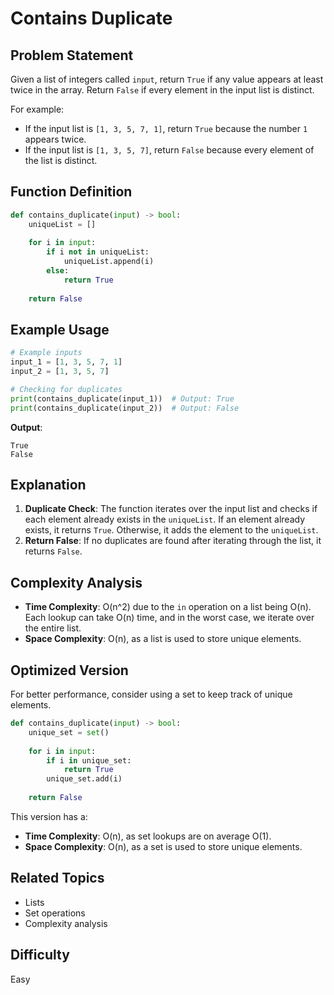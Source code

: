 # Contains Duplicate

## Problem Statement
Given a list of integers called `input`, return `True` if any value appears at least twice in the array. Return `False` if every element in the input list is distinct.

For example:
- If the input list is `[1, 3, 5, 7, 1]`, return `True` because the number `1` appears twice.
- If the input list is `[1, 3, 5, 7]`, return `False` because every element of the list is distinct.

## Function Definition
```python
def contains_duplicate(input) -> bool:
    uniqueList = []
    
    for i in input:
        if i not in uniqueList:
            uniqueList.append(i)
        else:
            return True
            
    return False
```

## Example Usage
```python
# Example inputs
input_1 = [1, 3, 5, 7, 1]
input_2 = [1, 3, 5, 7]

# Checking for duplicates
print(contains_duplicate(input_1))  # Output: True
print(contains_duplicate(input_2))  # Output: False
```

**Output**:
```
True
False
```

## Explanation
1. **Duplicate Check**: The function iterates over the input list and checks if each element already exists in the `uniqueList`. If an element already exists, it returns `True`. Otherwise, it adds the element to the `uniqueList`.
2. **Return False**: If no duplicates are found after iterating through the list, it returns `False`.

## Complexity Analysis
- **Time Complexity**: O(n^2) due to the `in` operation on a list being O(n). Each lookup can take O(n) time, and in the worst case, we iterate over the entire list.
- **Space Complexity**: O(n), as a list is used to store unique elements.

## Optimized Version
For better performance, consider using a set to keep track of unique elements.

```python
def contains_duplicate(input) -> bool:
    unique_set = set()
    
    for i in input:
        if i in unique_set:
            return True
        unique_set.add(i)
            
    return False
```

This version has a:
- **Time Complexity**: O(n), as set lookups are on average O(1).
- **Space Complexity**: O(n), as a set is used to store unique elements.

## Related Topics
- Lists
- Set operations
- Complexity analysis

## Difficulty
Easy
